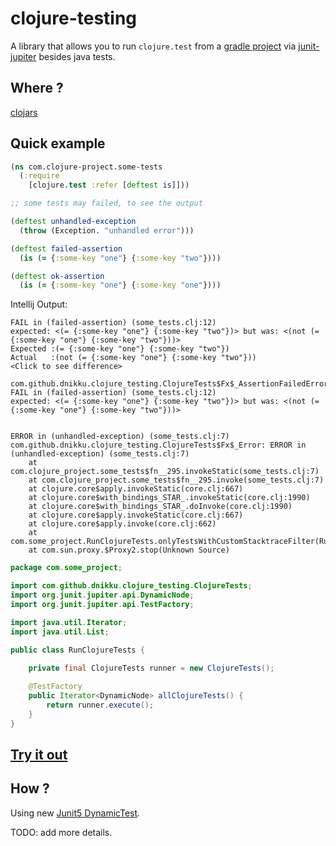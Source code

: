 # clojure-testing

A library that allows you to run `clojure.test` from a [gradle project](https://gradle.org/) via [junit-jupiter](https://search.maven.org/artifact/org.junit.jupiter/junit-jupiter-api/5.7.1/jar) besides java tests.

## Where ?
[clojars](https://clojars.org/org.clojars.dnikku/clojure-testing)



## Quick example

```clojure
(ns com.clojure-project.some-tests
  (:require
    [clojure.test :refer [deftest is]]))

;; some tests may failed, to see the output

(deftest unhandled-exception
  (throw (Exception. "unhandled error")))

(deftest failed-assertion
  (is (= {:some-key "one"} {:some-key "two"})))

(deftest ok-assertion
  (is (= {:some-key "one"} {:some-key "one"})))
```

Intellij Output:
```
FAIL in (failed-assertion) (some_tests.clj:12)
expected: <(= {:some-key "one"} {:some-key "two"})> but was: <(not (= {:some-key "one"} {:some-key "two"}))>
Expected :(= {:some-key "one"} {:some-key "two"})
Actual   :(not (= {:some-key "one"} {:some-key "two"}))
<Click to see difference>

com.github.dnikku.clojure_testing.ClojureTests$Fx$_AssertionFailedError: FAIL in (failed-assertion) (some_tests.clj:12)
expected: <(= {:some-key "one"} {:some-key "two"})> but was: <(not (= {:some-key "one"} {:some-key "two"}))>


ERROR in (unhandled-exception) (some_tests.clj:7)
com.github.dnikku.clojure_testing.ClojureTests$Fx$_Error: ERROR in (unhandled-exception) (some_tests.clj:7)
	at com.clojure_project.some_tests$fn__295.invokeStatic(some_tests.clj:7)
	at com.clojure_project.some_tests$fn__295.invoke(some_tests.clj:7)
	at clojure.core$apply.invokeStatic(core.clj:667)
	at clojure.core$with_bindings_STAR_.invokeStatic(core.clj:1990)
	at clojure.core$with_bindings_STAR_.doInvoke(core.clj:1990)
	at clojure.core$apply.invokeStatic(core.clj:667)
	at clojure.core$apply.invoke(core.clj:662)
	at com.some_project.RunClojureTests.onlyTestsWithCustomStacktraceFilter(RunClojureTests.java:33)
	at com.sun.proxy.$Proxy2.stop(Unknown Source)
```

```java
package com.some_project;

import com.github.dnikku.clojure_testing.ClojureTests;
import org.junit.jupiter.api.DynamicNode;
import org.junit.jupiter.api.TestFactory;

import java.util.Iterator;
import java.util.List;

public class RunClojureTests {
    
    private final ClojureTests runner = new ClojureTests();

    @TestFactory
    public Iterator<DynamicNode> allClojureTests() {
        return runner.execute();
    }
}
```


## [Try it out](./doc/sample-project.md)


## How ?
Using new [Junit5 DynamicTest](https://www.baeldung.com/junit5-dynamic-tests).

TODO: add more details.
